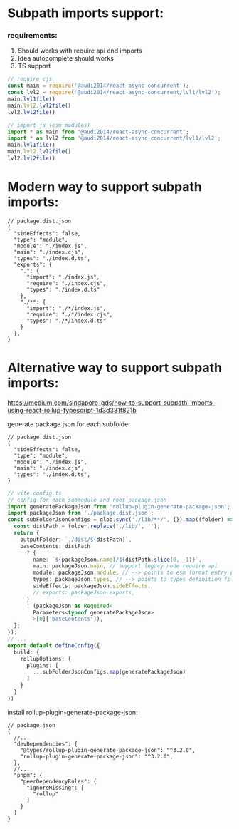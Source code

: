 # Subpath imports support:

### requirements:

1. Should works with require api end imports
2. Idea autocomplete should works
3. TS support

```ts
// require cjs
const main = require('@audi2014/react-async-concurrent');
const lvl2 = require('@audi2014/react-async-concurrent/lvl1/lvl2');
main.lvl1file()
main.lvl2.lvl2file()
lvl2.lvl2file()

// import js (esm modules)
import * as main from '@audi2014/react-async-concurrent';
import * as lvl2 from '@audi2014/react-async-concurrent/lvl1/lvl2';
main.lvl1file()
main.lvl2.lvl2file()
lvl2.lvl2file()
```
# Modern way to support subpath imports:

```json5
// package.dist.json
{
  "sideEffects": false,
  "type": "module",
  "module": "./index.js",
  "main": "./index.cjs",
  "types": "./index.d.ts",
  "exports": {
    ".": {
      "import": "./index.js",
      "require": "./index.cjs",
      "types": "./index.d.ts"
    },
    "./*": {
      "import": "./*/index.js",
      "require": "./*/index.cjs",
      "types": "./*/index.d.ts"
    }
  },
}
```
# Alternative way to support subpath imports:

https://medium.com/singapore-gds/how-to-support-subpath-imports-using-react-rollup-typescript-1d3d331f821b

generate package.json for each subfolder

```json5
// package.dist.json
{
  "sideEffects": false,
  "type": "module",
  "module": "./index.js",
  "main": "./index.cjs",
  "types": "./index.d.ts",
}
```

```ts
// vite.config.ts
// config for each submodule and root package.json
import generatePackageJson from 'rollup-plugin-generate-package-json';
import packageJson from './package.dist.json';
const subFolderJsonConfigs = glob.sync('./lib/**/', {}).map((folder) => {
  const distPath = folder.replace('./lib/', '');
  return {
    outputFolder: `./dist/${distPath}`,
    baseContents: distPath
      ? {
        name: `${packageJson.name}/${distPath.slice(0, -1)}`,
        main: packageJson.main, // support legacy node require api
        module: packageJson.module, // --> points to esm format entry point of individual component
        types: packageJson.types, // --> points to types definition file of individual component
        sideEffects: packageJson.sideEffects,
        // exports: packageJson.exports,
      }
      : (packageJson as Required<
        Parameters<typeof generatePackageJson>
        >[0]['baseContents']),
  };
});
// ...
export default defineConfig({
  build: {
    rollupOptions: {
      plugins: [
        ...subFolderJsonConfigs.map(generatePackageJson)
      ]
    }
  }
})
```

install rollup-plugin-generate-package-json:

```json5
// package.json
{
  //...
  "devDependencies": {
    "@types/rollup-plugin-generate-package-json": "^3.2.0",
    "rollup-plugin-generate-package-json": "^3.2.0",
  },
  //...
  "pnpm": {
    "peerDependencyRules": {
      "ignoreMissing": [
        "rollup"
      ]
    }
  }
}
```
